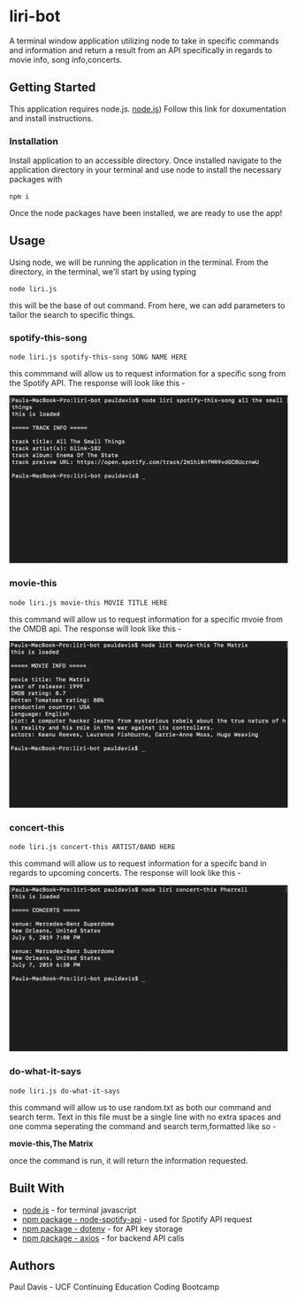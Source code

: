 # liri-bot

A terminal window application utilizing node to take in specific commands and information and return a result from an API specifically in regards to  movie info, song info,concerts.

## Getting Started

This application requires node.js. [node.js](https://nodejs.org/en/))
Follow this link for doxumentation and install instructions.

### Installation

Install application to an accessible directory. Once installed navigate to the application directory in your terminal and use node to install the necessary packages with

```
npm i
```

Once the node packages have been installed, we are ready to use the app!

## Usage

Using node, we will be running the application in the terminal. From the directory, in the terminal, we'll start by using typing

```
node liri.js
```

this will be the base of out command. From here, we can add parameters to tailor the search to specific things.

### spotify-this-song

```
node liri.js spotify-this-song SONG NAME HERE
```

this commmand will allow us to request information for a specific song from the Spotify API. The response will look like this -

![spotify-this-song.png](/pictures/spotify-this-song.png)

### movie-this

```
node liri.js movie-this MOVIE TITLE HERE
```

this command will allow us to request information for a specific mvoie from the OMDB api. The response will look like this -

![movie-info.png](/pictures/movie-this.png)

### concert-this

```
node liri.js concert-this ARTIST/BAND HERE
```

this command will allow us to request information for a specifc band in regards to upcoming concerts. The response will look like this -

![concert-this.png](/pictures/concert-this.png)

### do-what-it-says
```
node liri.js do-what-it-says
```

this command will allow us to use random.txt as both our command and search term. Text in this file must be a single line with no extra spaces and one comma seperating the command and search term,formatted like so -

**movie-this,The Matrix**

once the command is run, it will return the information requested. 

## Built With
* [node.js](https://nodejs.org/en/) - for terminal javascript
* [npm package - node-spotify-api](https://www.npmjs.com/package/node-spotify-api) - used for Spotify API request
* [npm package - dotenv](https://www.npmjs.com/package/dotenv) - for API key storage
* [npm package - axios](https://www.npmjs.com/package/axios) - for backend API calls

## Authors
Paul Davis - UCF Continuing Education Coding Bootcamp